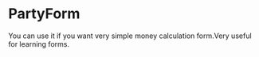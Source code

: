 # PartyForm
You can use it if you want very simple money calculation form.Very useful for learning forms.
